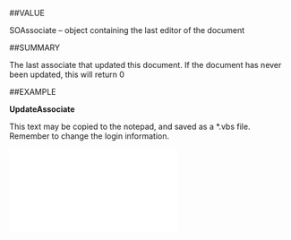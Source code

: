 
##VALUE

SOAssociate – object containing the last editor of the document


##SUMMARY

The last associate that updated this document. If the document has never been updated, this will return 0


##EXAMPLE

**UpdateAssociate**

This text may be copied to the notepad, and saved as a *.vbs file. Remember to change the login information.

![](..\..\Examples\vbs\SODocument.UpdatedAssociate.vbs.txt)


